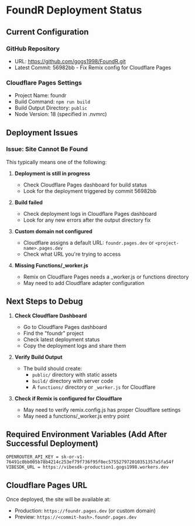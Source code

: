# FoundR Deployment Status

## Current Configuration

### GitHub Repository
- URL: https://github.com/gogs1998/FoundR.git
- Latest Commit: 56982bb - Fix Remix config for Cloudflare Pages

### Cloudflare Pages Settings
- Project Name: foundr
- Build Command: `npm run build`
- Build Output Directory: `public`
- Node Version: 18 (specified in .nvmrc)

## Deployment Issues

### Issue: Site Cannot Be Found

This typically means one of the following:

1. **Deployment is still in progress**
   - Check Cloudflare Pages dashboard for build status
   - Look for the deployment triggered by commit 56982bb

2. **Build failed**
   - Check deployment logs in Cloudflare Pages dashboard
   - Look for any new errors after the output directory fix

3. **Custom domain not configured**
   - Cloudflare assigns a default URL: `foundr.pages.dev` or `<project-name>.pages.dev`
   - Check what URL you're trying to access

4. **Missing Functions/_worker.js**
   - Remix on Cloudflare Pages needs a _worker.js or functions directory
   - May need to add Cloudflare adapter configuration

## Next Steps to Debug

1. **Check Cloudflare Dashboard**
   - Go to Cloudflare Pages dashboard
   - Find the "foundr" project
   - Check latest deployment status
   - Copy the deployment logs and share them

2. **Verify Build Output**
   - The build should create:
     - `public/` directory with static assets
     - `build/` directory with server code
     - A `functions/` directory or `_worker.js` for Cloudflare

3. **Check if Remix is configured for Cloudflare**
   - May need to verify remix.config.js has proper Cloudflare settings
   - May need a functions/_worker.js entry point

## Required Environment Variables (Add After Successful Deployment)

```
OPENROUTER_API_KEY = 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
VIBESDK_URL = https://vibesdk-production1.gogs1998.workers.dev
```

## Cloudflare Pages URL
Once deployed, the site will be available at:
- Production: `https://foundr.pages.dev` (or custom domain)
- Preview: `https://<commit-hash>.foundr.pages.dev`
